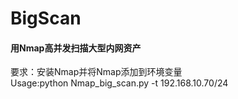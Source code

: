 # BigScan
#### 用Nmap高并发扫描大型内网资产 
要求：安装Nmap并将Nmap添加到环境变量  
Usage:python Nmap_big_scan.py -t 192.168.10.70/24
